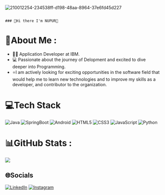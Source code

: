 
![210012254-234538ff-d198-48aa-8964-37e6fd45d227](https://github.com/user-attachments/assets/6ed478bb-2417-47ae-95dc-0eed81643b99)

                                                                                     ### 👋Hi there I'm NUPUR👋

# 💫About Me :

- 👩‍💻 Application Developer at IBM.  
- 💻 Passionate about the journey of Delopment and excited to dive deeper into Programming.
- ⭐I am actively looking for exciting opportunities in the software field that would help me to learn new technologies and to improve my skills as a developer, and contributor to the organization.
 
 

# 💻Tech Stack
 ![Java](https://img.shields.io/badge/java-%23ED8B00.svg?style=plastic&logo=java&logoColor=white) ![SpringBoot](https://img.shields.io/badge/springboot-green?style=plastic&logo=springboot) ![Android](https://img.shields.io/badge/Android%20Development%20-%20green?style=plastic) ![HTML5](https://img.shields.io/badge/html5-%23E34F26.svg?style=plastic&logo=html5&logoColor=white) ![CSS3](https://img.shields.io/badge/css3-%231572B6.svg?style=plastic&logo=css3&logoColor=white) ![JavaScript](https://img.shields.io/badge/javascript-%23323330.svg?style=plastic&logo=javascript&logoColor=%23F7DF1E) ![Python](https://img.shields.io/badge/python-3670A0?style=plastic&logo=python&logoColor=ffdd54)

# 📊GitHub Stats :
![](https://github-readme-stats.vercel.app/api/top-langs/?username=Nupur-me&theme=radical&hide_border=false&include_all_commits=true&count_private=false&layout=compact)


## 🌐Socials
[![LinkedIn](https://img.shields.io/badge/LinkedIn-%230077B5.svg?logo=linkedin&logoColor=white)](https://linkedin.com/in/nupur-shrivastava07) [![Instagram](https://img.shields.io/badge/Instagram-%23E4405F.svg?logo=Instagram&logoColor=white)](https://instagram.com/rain.07__) 
